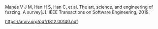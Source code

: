 Manès V J M, Han H S, Han C, et al. The art, science, and engineering of fuzzing: A survey[J]. IEEE Transactions on Software Engineering, 2019.

https://arxiv.org/pdf/1812.00140.pdf
